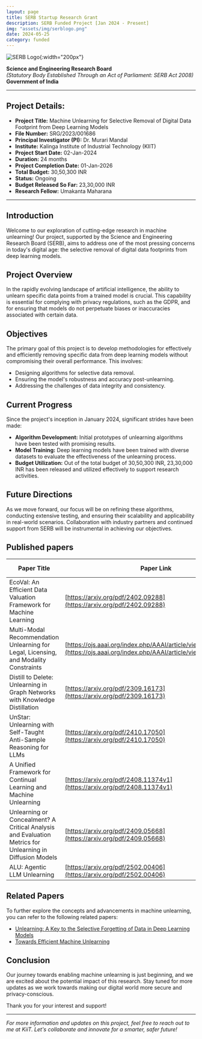 ```yaml
---
layout: page
title: SERB Startup Research Grant
description: SERB Funded Project [Jan 2024 - Present]
img: "assets/img/serblogo.png"
date: 2024-05-25
category: funded
---
```


![SERB Logo](https://acceleratevigyan.gov.in/assets/images/about/serblogo_logo.png){:width="200px"}

**Science and Engineering Research Board**  
_(Statutory Body Established Through an Act of Parliament: SERB Act 2008)_  
**Government of India**

---

## Project Details:

- **Project Title:** Machine Unlearning for Selective Removal of Digital Data Footprint from Deep Learning Models
- **File Number:** SRG/2023/001686
- **Principal Investigator (PI):** Dr. Murari Mandal
- **Institute:** Kalinga Institute of Industrial Technology (KIIT)
- **Project Start Date:** 02-Jan-2024
- **Duration:** 24 months
- **Project Completion Date:** 01-Jan-2026
- **Total Budget:** 30,50,300 INR
- **Status:** Ongoing
- **Budget Released So Far:** 23,30,000 INR
- **Research Fellow:** Umakanta Maharana

---

## Introduction

Welcome to our exploration of cutting-edge research in machine unlearning! Our project, supported by the Science and Engineering Research Board (SERB), aims to address one of the most pressing concerns in today's digital age: the selective removal of digital data footprints from deep learning models.

## Project Overview

In the rapidly evolving landscape of artificial intelligence, the ability to unlearn specific data points from a trained model is crucial. This capability is essential for complying with privacy regulations, such as the GDPR, and for ensuring that models do not perpetuate biases or inaccuracies associated with certain data.

## Objectives

The primary goal of this project is to develop methodologies for effectively and efficiently removing specific data from deep learning models without compromising their overall performance. This involves:

- Designing algorithms for selective data removal.
- Ensuring the model's robustness and accuracy post-unlearning.
- Addressing the challenges of data integrity and consistency.

## Current Progress

Since the project's inception in January 2024, significant strides have been made:

- **Algorithm Development:** Initial prototypes of unlearning algorithms have been tested with promising results.
- **Model Training:** Deep learning models have been trained with diverse datasets to evaluate the effectiveness of the unlearning process.
- **Budget Utilization:** Out of the total budget of 30,50,300 INR, 23,30,000 INR has been released and utilized effectively to support research activities.

## Future Directions

As we move forward, our focus will be on refining these algorithms, conducting extensive testing, and ensuring their scalability and applicability in real-world scenarios. Collaboration with industry partners and continued support from SERB will be instrumental in achieving our objectives.

## Published papers

| Paper Title | Paper Link | Publication Details |
|---|---|---|
| EcoVal: An Efficient Data Valuation Framework for Machine Learning | [https://arxiv.org/pdf/2402.09288](https://arxiv.org/pdf/2402.09288) | KDD 2025 |
| Multi-Modal Recommendation Unlearning for Legal, Licensing, and Modality Constraints | [https://ojs.aaai.org/index.php/AAAI/article/view/33367/35522](https://ojs.aaai.org/index.php/AAAI/article/view/33367/35522) | AAAI 2025 |
| Distill to Delete: Unlearning in Graph Networks with Knowledge Distillation | [https://arxiv.org/pdf/2309.16173](https://arxiv.org/pdf/2309.16173) | IEEE TNNLS |
| UnStar: Unlearning with Self-Taught Anti-Sample Reasoning for LLMs | [https://arxiv.org/pdf/2410.17050](https://arxiv.org/pdf/2410.17050) | TMLR |
| A Unified Framework for Continual Learning and Machine Unlearning | [https://arxiv.org/pdf/2408.11374v1](https://arxiv.org/pdf/2408.11374v1) | arXiv |
| Unlearning or Concealment? A Critical Analysis and Evaluation Metrics for Unlearning in Diffusion Models | [https://arxiv.org/pdf/2409.05668](https://arxiv.org/pdf/2409.05668) | arXiv |
| ALU: Agentic LLM Unlearning | [https://arxiv.org/pdf/2502.00406](https://arxiv.org/pdf/2502.00406) | arXiv |

## Related Papers

To further explore the concepts and advancements in machine unlearning, you can refer to the following related papers:

- [Unlearning: A Key to the Selective Forgetting of Data in Deep Learning Models](https://arxiv.org/pdf/2210.08196)
- [Towards Efficient Machine Unlearning](https://arxiv.org/pdf/2201.05629)

## Conclusion

Our journey towards enabling machine unlearning is just beginning, and we are excited about the potential impact of this research. Stay tuned for more updates as we work towards making our digital world more secure and privacy-conscious.

Thank you for your interest and support!

---

_For more information and updates on this project, feel free to reach out to me at KiiT. Let's collaborate and innovate for a smarter, safer future!_
